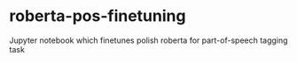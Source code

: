# roberta-pos-finetuning
Jupyter notebook which finetunes polish roberta for part-of-speech tagging task
